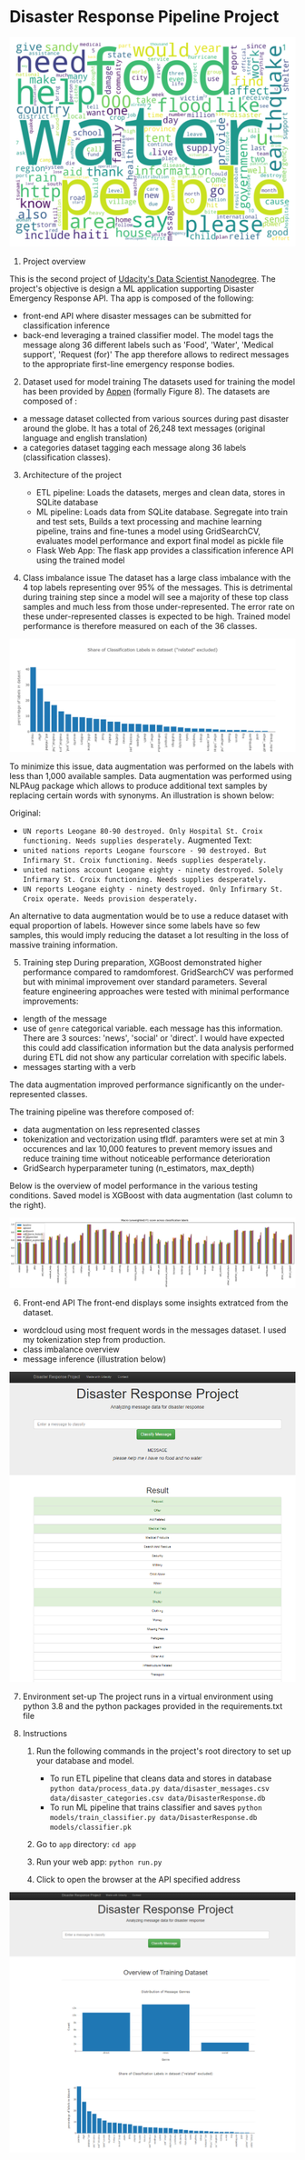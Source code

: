 # Disaster Response Pipeline Project

![](./assets/wordcloud.png)

1. Project overview

This is the second project of [Udacity's Data Scientist Nanodegree](https://www.udacity.com/course/data-scientist-nanodegree--nd025).
The project's objective is design a ML application supporting Disaster Emergency Response API. Tha app is composed of the following:
- front-end API where disaster messages can be submitted for classification inference
- back-end leveraging a trained classifier model. The model tags the message along 36 different labels such as 'Food', 'Water', 'Medical support', 'Request (for)'
The app therefore allows to redirect messages to the appropriate first-line emergency response bodies.

2. Dataset used for model training
The datasets used for training the model has been provided by [Appen](https://www.figure-eight.com/) (formally Figure 8). The datasets are composed of :
- a message dataset collected from various sources during past disaster around the globe. It has a total of 26,248 text messages (original language and english translation)
- a categories dataset tagging each message along 36 labels (classification classes).

3. Architecture of the project
    - ETL pipeline: Loads the datasets, merges and clean data, stores in SQLite database
    - ML pipeline: Loads data from SQLite database. Segregate into train and test sets, Builds a text processing and machine learning pipeline, trains and fine-tunes a model using GridSearchCV, evaluates model performance and export final model as pickle file
    - Flask Web App: The flask app provides a classification inference API using the trained model

4. Class imbalance issue
The dataset has a large class imbalance with the 4 top labels representing over 95% of the messages. This is detrimental during training step since a model will see a majority of these top class samples and much less from those under-represented. The error rate on these under-represented classes is expected to be high. Trained model performance is therefore measured on each of the 36 classes.

![](./assets/class_imbalance.png)

To minimize this issue, data augmentation was performed on the labels with less than 1,000 available samples. Data augmentation was performed using NLPAug package which allows to produce additional text samples by replacing certain words with synonyms. An illustration is shown below:

Original:
- `UN reports Leogane 80-90 destroyed. Only Hospital St. Croix functioning. Needs supplies desperately.`
Augmented Text:
- `united nations reports Leogane fourscore - 90 destroyed. But Infirmary St. Croix functioning. Needs supplies desperately.`
- `united nations account Leogane eighty - ninety destroyed. Solely Infirmary St. Croix functioning. Needs supplies desperately.`
- `UN reports Leogane eighty - ninety destroyed. Only Infirmary St. Croix operate. Needs provision desperately.`

An alternative to data augmentation would be to use a reduce dataset with equal proportion of labels. However since some labels have so few samples, this would imply reducing the dataset a lot resulting in the loss of massive training information.

5. Training step
During preparation, XGBoost demonstrated higher performance compared to ramdomforest. GridSearchCV was performed but with minimal improvement over standard parameters. Several feature engineering approaches were tested with minimal performance improvements:
- length of the message
- use of `genre` categorical variable. each message has this information. There are 3 sources: 'news', 'social' or 'direct'. I would have expected this could add classification information but the data analysis performed during ETL did not show any particular correlation with specific labels.
- messages starting with a verb

The data augmentation improved performance significantly on the under-represented classes.

The training pipeline was therefore composed of:
- data augmentation on less represented classes
- tokenization and vectorization using tfIdf. paramters were set at min 3 occurences and lax 10,000 features to prevent memory issues and reduce training time without noticeable performance deterioration
- GridSearch hyperparameter tuning (n_estimators, max_depth)

Below is the overview of model performance in the various testing conditions. Saved model is XGBoost with data augmentation (last column to the right).

![](./assets/fine-tuning.png)

6. Front-end API
The front-end displays some insights extratced from the dataset.
- wordcloud using most frequent words in the messages dataset. I used my tokenization step from production.
- class imbalance overview
- message inference (illustration below)

![](./assets/message_inference.png)

7. Environment set-up
The project runs in a virtual environment using python 3.8 and the python packages provided in the requirements.txt file

8. Instructions
    1. Run the following commands in the project's root directory to set up your database and model.

        - To run ETL pipeline that cleans data and stores in database
            `python data/process_data.py data/disaster_messages.csv data/disaster_categories.csv data/DisasterResponse.db`
        - To run ML pipeline that trains classifier and saves
            `python models/train_classifier.py data/DisasterResponse.db models/classifier.pk`

    2. Go to `app` directory: `cd app`

    3. Run your web app: `python run.py` 

    4. Click to open the browser at the API specified address

![](./assets/front_end.png)

